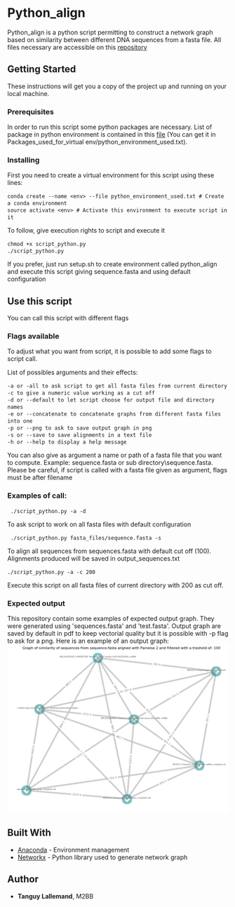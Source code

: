# Python_align

Python_align is a python script permitting to construct a network graph based on similarity between different DNA sequences from a fasta file. All files necessary are accessible on this [repository](https://bitbucket.org/TanguyLallemand/python_align/src/master/)

## Getting Started

These instructions will get you a copy of the project up and running on your local machine.

### Prerequisites

In order to run this script some python packages are necessary. List of package in python environment is contained in this [file](<Packages_used_for_virtual env/python_environment_used.txt>) (You can get it in Packages_used_for_virtual env/python_environment_used.txt).

### Installing

First you need to create a virtual environment for this script using these lines:

    conda create --name <env> --file python_environment_used.txt # Create a conda environment
    source activate <env> # Activate this environment to execute script in it

To follow, give execution rights to script and execute it

    chmod +x script_python.py
    ./script_python.py

If you prefer, just run setup.sh to create environment called python_align and execute this script giving sequence.fasta and using default configuration
## Use this script

You can call this script with different flags

### Flags available

To adjust what you want from script, it is possible to add some flags to script call.

List of possibles arguments and their effects:

    -a or -all to ask script to get all fasta files from current directory
    -c to give a numeric value working as a cut off
    -d or --default to let script choose for output file and directory names
    -e or --concatenate to concatenate graphs from different fasta files into one
    -p or --png to ask to save output graph in png
    -s or --save to save alignments in a text file
    -h or --help to display a help message

You can also give as argument a name or path of a fasta file that you want to compute. Example: sequence.fasta or sub directory\sequence.fasta.
Please be careful, if script is called with a fasta file given as argument, flags must be after filename
### Examples of call:

     ./script_python.py -a -d

To ask script to work on all fasta files with default configuration

     ./script_python.py fasta_files/sequence.fasta -s

 To align all sequences from sequences.fasta with default cut off (100). Alignments produced will be saved in output_sequences.txt

    ./script_python.py -a -c 200

 Execute this script on all fasta files of current directory with 200 as cut off.

### Expected output

This repository contain some examples of expected output graph. They were generated using 'sequences.fasta' and 'test.fasta'. Output graph are saved by default in pdf to keep vectorial quality but it is possible with -p flag to ask for a png.
Here is an example of an output graph:
![Output Example sequences](output_figures/sequence.png)

## Built With

-   [Anaconda](https://www.anaconda.com/) - Environment management
-   [Networkx](https://networkx.github.io/) - Python library used to generate network graph

## Author

-   **Tanguy Lallemand**, M2BB
